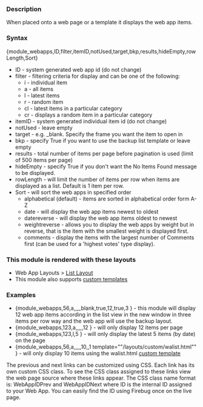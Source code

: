 <div class=""description"">
<h3 class=""skiptoc"">Description</h3>
<p>When placed onto a web page or a template it displays the web app items.</p>
</div>
<div id=""syntax"">
<h3>Syntax</h3>
<p>{<span>module_webapps,ID,filter,itemID,notUsed,target,bkp,results,hideEmpty,rowLength,Sort</span>}</p>
</div>
<ul>
    <li>ID - system generated web app id (do not change)</li>
    <li>filter - filtering criteria for display and can be one of the following:
    <ul>
        <li>i - individual item</li>
        <li>a - all items</li>
        <li>l - latest items</li>
        <li>r - random item</li>
        <li>cl - latest items in a particular category</li>
        <li>cr - displays a random item in a particular category</li>
    </ul>
    </li>
    <li>itemID - system generated individual item id (do not change)</li>
    <li>notUsed - leave empty</li>
    <li>target - e.g. _blank. Specify the frame you want the item to open in</li>
    <li>bkp - specify True if you want to use the backup list template or leave empty</li>
    <li>results - total number of items per page before pagination is used (limit of 500 items per page)</li>
    <li>hideEmpty - specify True if you don't want the No Items Found message to be displayed.</li>
    <li>rowLength - will limit the number of items per row when items are displayed as a list. Default is 1 item per row.</li>
    <li>Sort - will sort the web apps in specified order
    <ul>
        <li>alphabetical (default) - items are sorted in alphabetical order form A-Z</li>
        <li>date - will display the web app items newest to oldest</li>
        <li>datereverse - will display the web app items oldest to newest</li>
        <li>weightreverse - allows you to display the web apps by weight but in reverse, that is the item with the smallest weight is displayed first.</li>
        <li>comments - display the items with the largest number of Comments first (can be used for a 'highest votes' type display).</li>
    </ul>
    </li>
</ul>
<div id=""layouts"">
<h3>This module is rendered with these layouts</h3>
<ul>
    <li>Web App Layouts &gt;&nbsp;<a href=""/kb/modules-and-tags-reference/layouts/WebApps/webapp-list-layout "">List Layout </a></li>
    <li>This module also supports <a href=""/kb/modules-and-tags-reference/layouts/custom-templates"">custom templates</a></li>
</ul>
</div>
<div id=""Examples"">
<h3>Examples</h3>
<ul>
    <li>{<span>module_webapps,56,a,,,_blank,true,12,true,3</span> } - this module will display 12 web app items according in the list view in the new window in three items per row way and the web app will use the backup layout. </li>
    <li>{<span>module_webapps,123,a,,,,,12</span> } - will only display 12 items per page </li>
    <li>{<span>module_webapps,123,l,5</span> } - will only display the latest 5 items (by date) on the page</li>
    <li>{<span>module_webapps,56,a,,,,,10,,1 template=""/layouts/custom/walist.html""</span> } - will only display 10 items using the walist.html <a href=""/kb/modules-and-tags-reference/layouts/custom-templates"">custom template</a></li>
</ul>
<p>The previous and next links can be customized using CSS. Each link has its own custom CSS class. To see the CSS class assigned to these links view the web page source where these links appear. The CSS class name format is: WebAppIDPrev and WebAppIDNext where ID is the internal ID assigned to your Web App. You can easily find the ID using Firebug once on the live page.</p>
</div>
